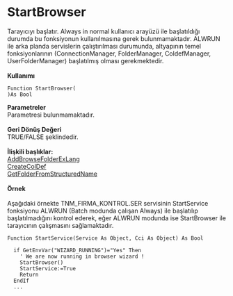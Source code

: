 # StartBrowser

Tarayıcıyı başlatır. Always in normal kullanıcı arayüzü ile başlatıldığı durumda bu fonksiyonun kullanılmasına gerek bulunmamaktadır. ALWRUN ile arka planda servislerin çalıştırılması durumunda, altyapının temel fonksiyonlarının (ConnectionManager, FolderManager, ColdefManager, UserFolderManager) başlatılmış olması gerekmektedir.\
\
**Kullanımı**

```
Function StartBrowser(
)As Bool
```

**Parametreler**\
Parametresi bulunmamaktadır.\
\
**Geri Dönüş Değeri**\
TRUE/FALSE şeklindedir.\
\
**İlişkili başlıklar:**\
[AddBrowseFolderExLang](addbrowsefolderexlang.md)\
[CreateColDef](createcoldef.md)\
[GetFolderFromStructuredName](getfolderfromstructuredname.md)\
\
**Örnek**\
\
Aşağıdaki örnekte TNM\_FIRMA\_KONTROL.SER servisinin StartService fonksiyonu ALWRUN (Batch modunda çalışan Always) ile başlatılıp başlatılmadığını kontrol ederek, eğer ALWRUN modunda ise StartBrowser ile tarayıcının çalışmasını sağlamaktadır.

```
Function StartService(Service As Object, Cci As Object) As Bool

  if GetEnvVar("WIZARD_RUNNING")="Yes" Then
    ' We are now running in browser wizard !
    StartBrowser()
    StartService:=True
    Return
  EndIf
  ... 
```

